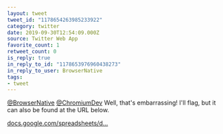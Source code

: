 ```yaml
---
layout: tweet
tweet_id: "1178654263985233922"
category: twitter
date: 2019-09-30T12:54:09.000Z
source: Twitter Web App
favorite_count: 1
retweet_count: 0
is_reply: true
in_reply_to_id: "1178653976960438273"
in_reply_to_user: BrowserNative
tags:
- tweet
---
```


[@BrowserNative](https://twitter.com/@BrowserNative) [@ChromiumDev](https://twitter.com/@ChromiumDev) Well, that's embarrassing! I'll flag, but it can also be found at the URL below.  

[docs.google.com/spreadsheets/d…](https://docs.google.com/spreadsheets/d/1de0ZYDOcafNXXwMcg4EZhT0346QM-QFvZfoD8ZffHeA/edit)
